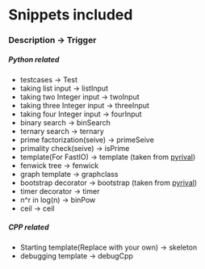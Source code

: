 # Snippets included

### Description      ->           Trigger

##### Python related
- testcases              ->    Test
- taking list input       ->   listInput
- taking two Integer input  -> twoInput
- taking three Integer input ->  threeInput
- taking four Integer input ->  fourInput
- binary search        ->       binSearch
- ternary search         ->     ternary
- prime factorization(seive) -> primeSeive
- primality check(seive)    ->  isPrime
- template(For FastIO)     ->   template
(taken from [pyrival](https://github.com/cheran-senthil/PyRival/))
- fenwick tree      -> fenwick
- graph template    -> graphclass
- bootstrap decorator -> bootstrap
(taken from [pyrival](https://github.com/cheran-senthil/PyRival/))
- timer decorator -> timer
- n^r in log(n) -> binPow
- ceil  -> ceil

##### CPP related
- Starting template(Replace with your own) -> skeleton
- debugging template     -> debugCpp
